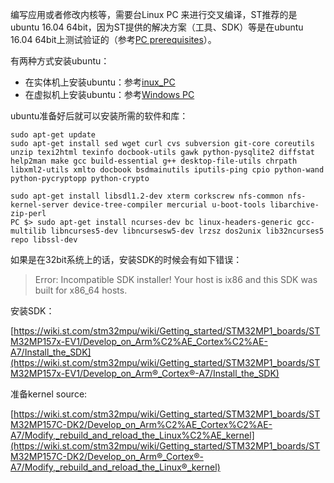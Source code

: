 编写应用或者修改内核等，需要台Linux PC 来进行交叉编译，ST推荐的是ubuntu 16.04 64bit，因为ST提供的解决方案（工具、SDK）等是在ubuntu 16.04 64bit上测试验证的（参考[PC prerequisites](https://wiki.st.com/stm32mpu/wiki/PC_prerequisites)）。

有两种方式安装ubuntu：
* 在实体机上安装ubuntu：参考[inux_PC](https://wiki.st.com/stm32mpu/wiki/PC_prerequisites#Linux_PC)
* 在虚拟机上安装ubuntu：参考[Windows PC](https://wiki.st.com/stm32mpu/wiki/PC_prerequisites#Windows_PC)


ubuntu准备好后就可以安装所需的软件和库：
```
sudo apt-get update
sudo apt-get install sed wget curl cvs subversion git-core coreutils unzip texi2html texinfo docbook-utils gawk python-pysqlite2 diffstat help2man make gcc build-essential g++ desktop-file-utils chrpath libxml2-utils xmlto docbook bsdmainutils iputils-ping cpio python-wand python-pycryptopp python-crypto

sudo apt-get install libsdl1.2-dev xterm corkscrew nfs-common nfs-kernel-server device-tree-compiler mercurial u-boot-tools libarchive-zip-perl
PC $> sudo apt-get install ncurses-dev bc linux-headers-generic gcc-multilib libncurses5-dev libncursesw5-dev lrzsz dos2unix lib32ncurses5 repo libssl-dev
```




如果是在32bit系统上的话，安装SDK的时候会有如下错误：
> Error: Incompatible SDK installer! Your host is ix86 and this SDK was built for x86_64 hosts.



安装SDK：

[https://wiki.st.com/stm32mpu/wiki/Getting_started/STM32MP1_boards/STM32MP157x-EV1/Develop_on_Arm%C2%AE_Cortex%C2%AE-A7/Install_the_SDK](https://wiki.st.com/stm32mpu/wiki/Getting_started/STM32MP1_boards/STM32MP157x-EV1/Develop_on_Arm®_Cortex®-A7/Install_the_SDK)



准备kernel source:

[https://wiki.st.com/stm32mpu/wiki/Getting_started/STM32MP1_boards/STM32MP157C-DK2/Develop_on_Arm%C2%AE_Cortex%C2%AE-A7/Modify,_rebuild_and_reload_the_Linux%C2%AE_kernel](https://wiki.st.com/stm32mpu/wiki/Getting_started/STM32MP1_boards/STM32MP157C-DK2/Develop_on_Arm®_Cortex®-A7/Modify,_rebuild_and_reload_the_Linux®_kernel)

